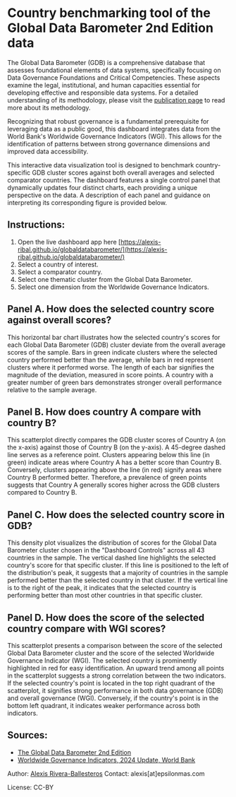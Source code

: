 # Country benchmarking tool of the Global Data Barometer 2nd Edition data

The Global Data Barometer (GDB) is a comprehensive database that assesses foundational elements of data systems, specifically focusing on Data Governance Foundations and Critical Competencies. These aspects examine the legal, institutional, and human capacities essential for developing effective and responsible data systems. For a detailed understanding of its methodology, please visit the [publication page](https://globaldatabarometer.org/) to read more about its methodology.  

Recognizing that robust governance is a fundamental prerequisite for leveraging data as a public good, this dashboard integrates data from the World Bank's Worldwide Governance Indicators (WGI). This allows for the identification of patterns between strong governance dimensions and improved data accessibility.

This interactive data visualization tool is designed to benchmark country-specific GDB cluster scores against both overall averages and selected comparator countries. The dashboard features a single control panel that dynamically updates four distinct charts, each providing a unique perspective on the data. A description of each panel and guidance on interpreting its corresponding figure is provided below.

## Instructions:

1. Open the live dashboard app here [https://alexis-ribal.github.io/globaldatabarometer/](https://alexis-ribal.github.io/globaldatabarometer/)
2. Select a country of interest.
3. Select a comparator country.
4. Select one thematic cluster from the Global Data Barometer.
5. Select one dimension from the Worldwide Governance Indicators.

## Panel A. How does the selected country score against overall scores?
This horizontal bar chart illustrates how the selected country's scores for each Global Data Barometer (GDB) cluster deviate from the overall average scores of the sample. Bars in green indicate clusters where the selected country performed better than the average, while bars in red represent clusters where it performed worse. The length of each bar signifies the magnitude of the deviation, measured in score points. A country with a greater number of green bars demonstrates stronger overall performance relative to the sample average.

## Panel B. How does country A compare with country B?
This scatterplot directly compares the GDB cluster scores of Country A (on the x-axis) against those of Country B (on the y-axis). A 45-degree dashed line serves as a reference point. Clusters appearing below this line (in green) indicate areas where Country A has a better score than Country B. Conversely, clusters appearing above the line (in red) signify areas where Country B performed better. Therefore, a prevalence of green points suggests that Country A generally scores higher across the GDB clusters compared to Country B.

## Panel C. How does the selected country score in GDB?
This density plot visualizes the distribution of scores for the Global Data Barometer cluster chosen in the "Dashboard Controls" across all 43 countries in the sample. The vertical dashed line highlights the selected country's score for that specific cluster. If this line is positioned to the left of the distribution's peak, it suggests that a majority of countries in the sample performed better than the selected country in that cluster. If the vertical line is to the right of the peak, it indicates that the selected country is performing better than most other countries in that specific cluster.

## Panel D. How does the score of the selected country compare with WGI scores?
This scatterplot presents a comparison between the score of the selected Global Data Barometer cluster and the score of the selected Worldwide Governance Indicator (WGI). The selected country is prominently highlighted in red for easy identification. An upward trend among all points in the scatterplot suggests a strong correlation between the two indicators. If the selected country's point is located in the top right quadrant of the scatterplot, it signifies strong performance in both data governance (GDB) and overall governance (WGI). Conversely, if the country's point is in the bottom left quadrant, it indicates weaker performance across both indicators.

## Sources:
- [The Global Data Barometer 2nd Edition](https://globaldatabarometer.org/)
- [Worldwide Governance Indicators, 2024 Update, World Bank](https://www.worldbank.org/en/publication/worldwide-governance-indicators)


Author: [Alexis Rivera-Ballesteros](https://alexis-ribal.github.io/)
Contact: alexis[at]epsilonmas.com

License: CC-BY

